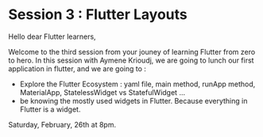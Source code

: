 # Session 3 : Flutter Layouts

Hello dear Flutter learners, 

Welcome to the third session from your jouney of learning Flutter from zero to hero.
In this session with Aymene Krioudj, we are going to lunch our first application in flutter, and we are going to :
  - Explore the Flutter Ecosystem : yaml file, main method, runApp method, MaterialApp, StatelessWidget vs StatefulWidget ...
  - be knowing the mostly used widgets in Flutter. Because everything in Flutter is a widget.

Saturday, February, 26th at 8pm. 
